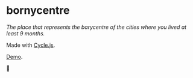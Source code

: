 # bornycentre
_The place that represents the barycentre of the cities where you lived at least 9 months._

Made with [Cycle.js](http://cycle.js.org/).

[Demo](http://bornycent.re/).

:ghost:
